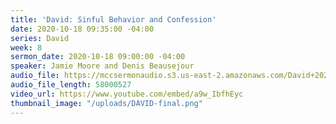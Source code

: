 ```yaml
---
title: 'David: Sinful Behavior and Confession'
date: 2020-10-18 09:35:00 -04:00
series: David
week: 8
sermon_date: 2020-10-18 09:00:00 -04:00
speaker: Jamie Moore and Denis Beausejour
audio_file: https://mccsermonaudio.s3.us-east-2.amazonaws.com/David+2020/David-+Scandal+10-18-20.mp3
audio_file_length: 58000527
video_url: https://www.youtube.com/embed/a9w_IbfhEyc
thumbnail_image: "/uploads/DAVID-final.png"
---
```


